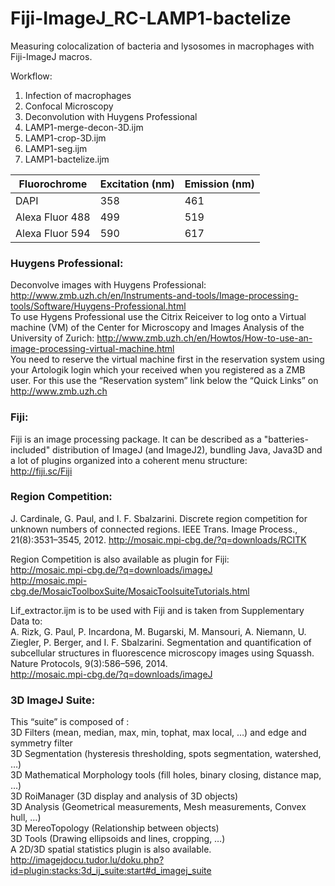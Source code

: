 # Fiji-ImageJ_RC-LAMP1-bactelize
Measuring colocalization of bacteria and lysosomes in macrophages with Fiji-ImageJ macros.

Workflow:
1. Infection of macrophages
2. Confocal Microscopy
3. Deconvolution with Huygens Professional
4. LAMP1-merge-decon-3D.ijm
5. LAMP1-crop-3D.ijm
6. LAMP1-seg.ijm
7. LAMP1-bactelize.ijm

| Fluorochrome    | Excitation (nm)   | Emission (nm)  |
| --------------- | ----------------- | -------------- |
| DAPI            | 358               | 461            |
| Alexa Fluor 488 | 499               | 519            |
| Alexa Fluor 594 | 590               | 617            |


### Huygens Professional:  
Deconvolve images with Huygens Professional:
http://www.zmb.uzh.ch/en/Instruments-and-tools/Image-processing-tools/Software/Huygens-Professional.html  
To use Hygens Professional use the Citrix Reiceiver to log onto a Virtual machine (VM) of the Center for Microscopy and Images Analysis of the University of Zurich:
http://www.zmb.uzh.ch/en/Howtos/How-to-use-an-image-processing-virtual-machine.html  
You need to reserve the virtual machine first in the reservation system using your Artologik login which your received when you registered as a ZMB user. For this use the “Reservation system” link below the “Quick Links” on http://www.zmb.uzh.ch


### Fiji:  
Fiji is an image processing package. It can be described as a "batteries-included" distribution of ImageJ (and ImageJ2), bundling Java, Java3D and a lot of plugins organized into a coherent menu structure:  
http://fiji.sc/Fiji  



### Region Competition:  
J. Cardinale, G. Paul, and I. F. Sbalzarini. Discrete region competition for unknown numbers of connected regions. IEEE Trans. Image Process., 21(8):3531–3545, 2012. 
http://mosaic.mpi-cbg.de/?q=downloads/RCITK  

Region Competition is also available as plugin for Fiji:  
http://mosaic.mpi-cbg.de/?q=downloads/imageJ  
http://mosaic.mpi-cbg.de/MosaicToolboxSuite/MosaicToolsuiteTutorials.html  

Lif_extractor.ijm is to be used with Fiji and is taken from Supplementary Data to:  
A. Rizk, G. Paul, P. Incardona, M. Bugarski, M. Mansouri, A. Niemann, U. Ziegler, P. Berger, and I. F. Sbalzarini. Segmentation and quantification of subcellular structures in fluorescence microscopy images using Squassh. Nature Protocols, 9(3):586–596, 2014.  
http://mosaic.mpi-cbg.de/?q=downloads/imageJ 


### 3D ImageJ Suite:  
This “suite” is composed of :  
3D Filters (mean, median, max, min, tophat, max local, …) and edge and symmetry filter   
3D Segmentation (hysteresis thresholding, spots segmentation, watershed, …)   
3D Mathematical Morphology tools (fill holes, binary closing, distance map, …)   
3D RoiManager (3D display and analysis of 3D objects)  
3D Analysis (Geometrical measurements, Mesh measurements, Convex hull, …)   
3D MereoTopology (Relationship between objects)  
3D Tools (Drawing ellipsoids and lines, cropping, …)   
A 2D/3D spatial statistics plugin is also available.  
http://imagejdocu.tudor.lu/doku.php?id=plugin:stacks:3d_ij_suite:start#d_imagej_suite
